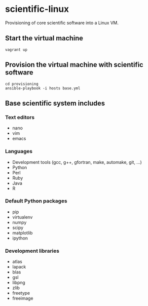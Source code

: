 # scientific-linux

Provisioning of core scientific software into a Linux VM.

## Start the virtual machine

```
vagrant up
```

## Provision the virtual machine with scientific software

```
cd provisioning
ansible-playbook -i hosts base.yml
```

## Base scientific system includes

### Text editors

- nano
- vim
- emacs

### Languages

- Development tools (gcc, g++, gfortran, make, automake, git, ...)
- Python
- Perl
- Ruby
- Java
- R

### Default Python packages

- pip
- virtualenv
- numpy
- scipy
- matplotlib
- ipython

### Development libraries

- atlas
- lapack
- blas
- gsl
- libpng
- zlib
- freetype
- freeimage
